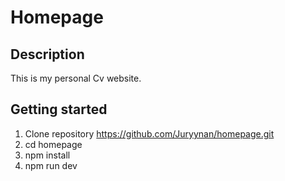 # Homepage

## Description 
This is my personal Cv website. 

## Getting started
1. Clone repository https://github.com/Juryynan/homepage.git
2. cd homepage
3. npm install
4. npm run dev

